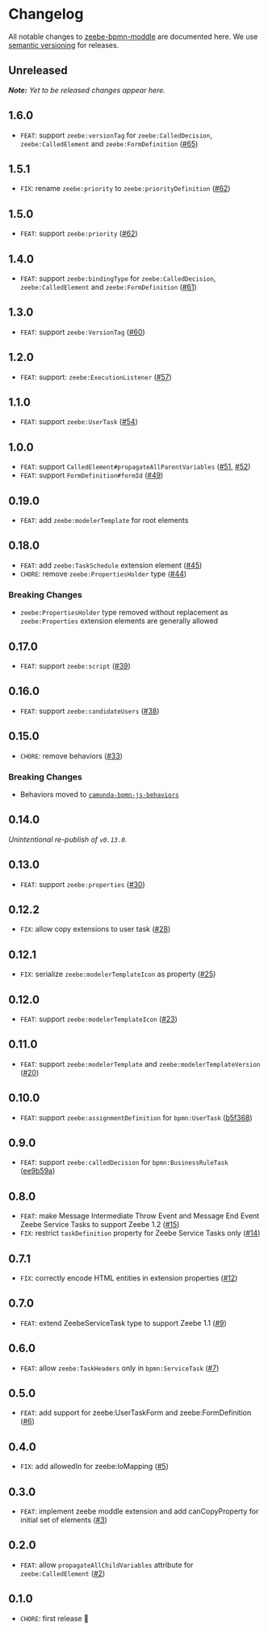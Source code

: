 # Changelog

All notable changes to [zeebe-bpmn-moddle](https://github.com/camunda/zeebe-bpmn-moddle) are documented here. We use [semantic versioning](http://semver.org/) for releases.

## Unreleased

___Note:__ Yet to be released changes appear here._

## 1.6.0

* `FEAT`: support `zeebe:versionTag` for `zeebe:CalledDecision`, `zeebe:CalledElement` and `zeebe:FormDefinition` ([#65](https://github.com/camunda/zeebe-bpmn-moddle/pull/65))

## 1.5.1

* `FIX`: rename `zeebe:priority` to `zeebe:priorityDefinition` ([#62](https://github.com/camunda/zeebe-bpmn-moddle/issues/62))

## 1.5.0

* `FEAT`: support `zeebe:priority` ([#62](https://github.com/camunda/zeebe-bpmn-moddle/issues/62))

## 1.4.0

* `FEAT`: support `zeebe:bindingType` for `zeebe:CalledDecision`, `zeebe:CalledElement` and `zeebe:FormDefinition` ([#61](https://github.com/camunda/zeebe-bpmn-moddle/pull/61))

## 1.3.0

* `FEAT`: support `zeebe:VersionTag` ([#60](https://github.com/camunda/zeebe-bpmn-moddle/pull/60))

## 1.2.0

* `FEAT`: support: `zeebe:ExecutionListener` ([#57](https://github.com/camunda/zeebe-bpmn-moddle/pull/57))

## 1.1.0

* `FEAT`: support `zeebe:UserTask` ([#54](https://github.com/camunda/zeebe-bpmn-moddle/pull/56))

## 1.0.0

* `FEAT`: support `CalledElement#propagateAllParentVariables` ([#51](https://github.com/camunda/zeebe-bpmn-moddle/pull/51), [#52](https://github.com/camunda/zeebe-bpmn-moddle/pull/52))
* `FEAT`: support `FormDefinition#formId` ([#49](https://github.com/camunda/zeebe-bpmn-moddle/pull/49))

## 0.19.0

* `FEAT`: add `zeebe:modelerTemplate` for root elements

## 0.18.0

* `FEAT`: add `zeebe:TaskSchedule` extension element ([#45](https://github.com/camunda/zeebe-bpmn-moddle/pull/45))
* `CHORE`: remove `zeebe:PropertiesHolder` type ([#44](https://github.com/camunda/zeebe-bpmn-moddle/pull/44))

### Breaking Changes

* `zeebe:PropertiesHolder` type removed without replacement as `zeebe:Properties` extension elements are generally allowed

## 0.17.0

* `FEAT`: support `zeebe:script` ([#39](https://github.com/camunda/zeebe-bpmn-moddle/pull/39))

## 0.16.0

* `FEAT`: support `zeebe:candidateUsers` ([#38](https://github.com/camunda/zeebe-bpmn-moddle/pull/38))

## 0.15.0

* `CHORE`: remove behaviors ([#33](https://github.com/camunda/zeebe-bpmn-moddle/pull/33))

### Breaking Changes

* Behaviors moved to [`camunda-bpmn-js-behaviors`](https://github.com/camunda/camunda-bpmn-js-behaviors)

## 0.14.0

_Unintentional re-publish of `v0.13.0`._

## 0.13.0

* `FEAT`: support `zeebe:properties` ([#30](https://github.com/camunda/zeebe-bpmn-moddle/issues/30))

## 0.12.2

* `FIX`: allow copy extensions to user task ([#28](https://github.com/camunda/zeebe-bpmn-moddle/pull/28))

## 0.12.1

* `FIX`: serialize `zeebe:modelerTemplateIcon` as property ([#25](https://github.com/camunda/zeebe-bpmn-moddle/pull/25))

## 0.12.0

* `FEAT`: support `zeebe:modelerTemplateIcon` ([#23](https://github.com/camunda/zeebe-bpmn-moddle/pull/23))

## 0.11.0

* `FEAT`: support `zeebe:modelerTemplate` and `zeebe:modelerTemplateVersion` ([#20](https://github.com/camunda/zeebe-bpmn-moddle/pull/20))

## 0.10.0

* `FEAT`: support `zeebe:assignmentDefinition` for `bpmn:UserTask` ([b5f368](https://github.com/camunda/zeebe-bpmn-moddle/commit/b5f368ce8daae65f8266b430df3cbd1bedd9232c))

## 0.9.0

* `FEAT`: support `zeebe:calledDecision` for `bpmn:BusinessRuleTask` ([ee9b59a](https://github.com/camunda/zeebe-bpmn-moddle/commit/ee9b59a00145542a4de9c3193f5e5c13d42a2cfc))

## 0.8.0

* `FEAT`: make Message Intermediate Throw Event and Message End Event Zeebe Service Tasks to support Zeebe 1.2 ([#15](https://github.com/camunda/zeebe-bpmn-moddle/pull/15))
* `FIX`: restrict `taskDefinition` property for Zeebe Service Tasks only ([#14](https://github.com/camunda/zeebe-bpmn-moddle/pull/14))

## 0.7.1

* `FIX`: correctly encode HTML entities in extension properties ([#12](https://github.com/camunda/zeebe-bpmn-moddle/pull/12))

## 0.7.0

* `FEAT`: extend ZeebeServiceTask type to support Zeebe 1.1 ([#9](https://github.com/camunda/zeebe-bpmn-moddle/pull/9))

## 0.6.0

* `FEAT`: allow `zeebe:TaskHeaders` only in `bpmn:ServiceTask` ([#7](https://github.com/camunda/zeebe-bpmn-moddle/issues/7))

## 0.5.0

* `FEAT`: add support for zeebe:UserTaskForm and zeebe:FormDefinition ([#6](https://github.com/camunda/zeebe-bpmn-moddle/pull/6))

## 0.4.0

* `FIX`: add allowedIn for zeebe:IoMapping ([#5](https://github.com/camunda/zeebe-bpmn-moddle/pull/5))

## 0.3.0

* `FEAT`: implement zeebe moddle extension and add canCopyProperty for initial set of elements ([#3](https://github.com/camunda/zeebe-bpmn-moddle/pull/3))

## 0.2.0

* `FEAT`: allow `propagateAllChildVariables` attribute for `zeebe:CalledElement` ([#2](https://github.com/camunda/zeebe-bpmn-moddle/pull/2))

## 0.1.0

* `CHORE`: first release :tada:
